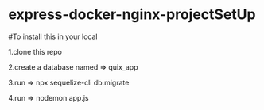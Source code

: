 # express-docker-nginx-projectSetUp
#To install this in your local

  1.clone this repo

  2.create a database named => quix_app

  3.run => npx sequelize-cli db:migrate
  
  4.run => nodemon app.js
  
  

